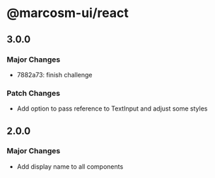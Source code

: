 # @marcosm-ui/react

## 3.0.0

### Major Changes

- 7882a73: finish challenge

### Patch Changes

- Add option to pass reference to TextInput and adjust some styles

## 2.0.0

### Major Changes

- Add display name to all components

